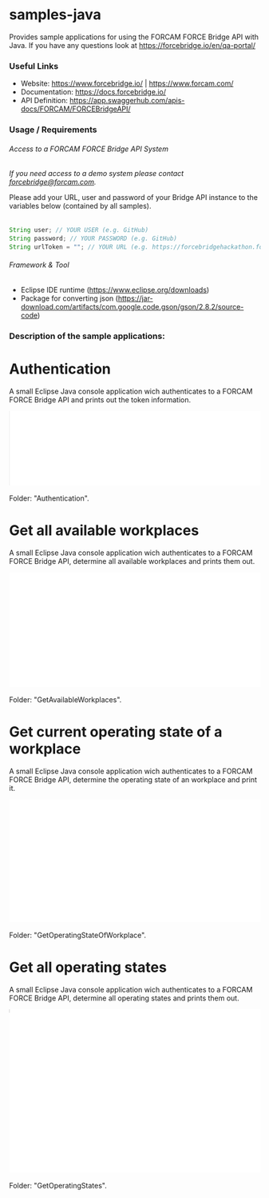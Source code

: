 # samples-java

Provides sample applications for using the FORCAM FORCE Bridge API with Java.
If you have any questions look at https://forcebridge.io/en/qa-portal/

### Useful Links

* Website: https://www.forcebridge.io/ | https://www.forcam.com/
* Documentation: https://docs.forcebridge.io/
* API Definition: https://app.swaggerhub.com/apis-docs/FORCAM/FORCEBridgeAPI/
### Usage / Requirements

###### Access to a FORCAM FORCE Bridge API System

_If you need access to a demo system please contact forcebridge@forcam.com._

Please add your URL, user and password of your Bridge API instance to the variables below (contained by all samples).

```Java

String user; // YOUR USER (e.g. GitHub)
String password; // YOUR PASSWORD (e.g. GitHub)
String urlToken = ""; // YOUR URL (e.g. https://forcebridgehackathon.force.eco:24443/ffwebservices/)
```

###### Framework & Tool

* Eclipse IDE runtime (https://www.eclipse.org/downloads)
* Package for converting json (https://jar-download.com/artifacts/com.google.code.gson/gson/2.8.2/source-code)

### Description of the sample applications:

# Authentication

A small Eclipse Java console application wich authenticates to a FORCAM FORCE Bridge API and prints out the token information.

![Image](Assets/AuthenticationGif.gif)

Folder: "Authentication".

# Get all available workplaces

A small Eclipse Java console application wich authenticates to a FORCAM FORCE Bridge API, determine all available workplaces and prints them out.

![Image](Assets/GetAvailableWorkplacesGif.gif)

Folder: "GetAvailableWorkplaces".

# Get current operating state of a workplace

A small Eclipse Java console application wich authenticates to a FORCAM FORCE Bridge API, determine the operating state of an workplace and print it.

![Image](Assets/GetOperatingStateOfWorkplaceGif.gif)

Folder: "GetOperatingStateOfWorkplace".

# Get all operating states

A small Eclipse Java console application wich authenticates to a FORCAM FORCE Bridge API, determine all operating states and prints them out.

![Image](Assets/GetOperatingStatesGif.gif)

Folder: "GetOperatingStates".
